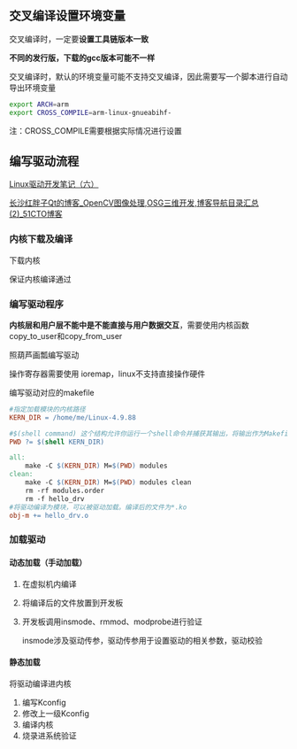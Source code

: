 ## 交叉编译设置环境变量

 交叉编译时，一定要**设置工具链版本一致**

**不同的发行版，下载的gcc版本可能不一样**

交叉编译时，默认的环境变量可能不支持交叉编译，因此需要写一个脚本进行自动导出环境变量

```sh
export ARCH=arm
export CROSS_COMPILE=arm-linux-gnueabihf-
```

注：CROSS_COMPILE需要根据实际情况进行设置



## 编写驱动流程

[Linux驱动开发笔记（六）](https://blog.51cto.com/hongpangzi/9100601#:~:text=内核层和用户层不能中是不能直接与用户数据交互，需要使用内核函数copy_to_user和copy_from_user。,在内核中可以使用printk，memset，memcpy，strlen等函数。)

[长沙红胖子Qt的博客_OpenCV图像处理,OSG三维开发,博客导航目录汇总(2)_51CTO博客](https://blog.51cto.com/hongpangzi/p_2)

### 内核下载及编译

下载内核

保证内核编译通过

### 编写驱动程序

**内核层和用户层不能中是不能直接与用户数据交互**，需要使用内核函数copy_to_user和copy_from_user

照葫芦画瓢编写驱动

操作寄存器需要使用 ioremap，linux不支持直接操作硬件

编写驱动对应的makefile

```makefile
#指定加载模块的内核路径
KERN_DIR = /home/me/Linux-4.9.88

#$(shell command) 这个结构允许你运行一个shell命令并捕获其输出，将输出作为Makefile变量的值
PWD ?= $(shell KERN_DIR)

all:	
	make -C $(KERN_DIR) M=$(PWD) modules	
clean:
	make -C $(KERN_DIR) M=$(PWD) modules clean
	rm -rf modules.order
	rm -f hello_drv
#将驱动编译为模块，可以被驱动加载。编译后的文件为*.ko
obj-m += hello_drv.o
```

### 加载驱动

#### 动态加载（手动加载）

1. 在虚拟机内编译

2. 将编译后的文件放置到开发板

3. 开发板调用insmode、rmmod、modprobe进行验证

   insmode涉及驱动传参，驱动传参用于设置驱动的相关参数，驱动校验

#### 静态加载

将驱动编译进内核

1. 编写Kconfig
2. 修改上一级Kconfig
3. 编译内核
4. 烧录进系统验证
